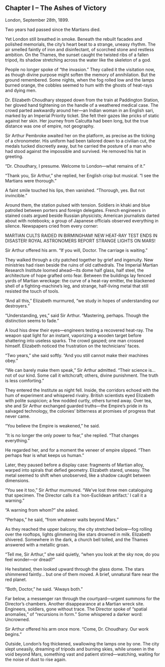 ## Chapter I – The Ashes of Victory

London, September 28th, 1899.

Two years had passed since the Martians died.

Yet London still breathed in smoke. Beneath the rebuilt facades and polished memorials, the city’s heart beat to a strange, uneasy rhythm. The air smelled faintly of iron and disinfectant, of scorched stone and restless ambition. On the Thames, the sunset caught the twisted ribs of a fallen tripod, its shadow stretching across the water like the skeleton of a god.

People no longer spoke of “the invasion.” They called it the visitation now, as though divine purpose might soften the memory of annihilation. But the ground remembered. Some nights, when the fog rolled low and the lamps burned orange, the cobbles seemed to hum with the ghosts of heat-rays and dying men.

Dr. Elizabeth Choudhary stepped down from the train at Paddington Station, her gloved hand tightening on the handle of a weathered medical case. The crowd parted awkwardly around her—an Indian woman in an English sari, marked by an Imperial Priority ticket. She felt their gazes like pricks of static against her skin. Her journey from Calcutta had been long, but the true distance was one of empire, not geography.

Sir Arthur Pembroke awaited her on the platform, as precise as the ticking of a chronometer. His uniform had been tailored down to a civilian cut, the medals tucked discreetly away, but he carried the posture of a man who had stood against the impossible and survived. He removed his hat in greeting.

“Dr. Choudhary, I presume. Welcome to London—what remains of it.”

“Thank you, Sir Arthur,” she replied, her English crisp but musical. “I see the Martians were thorough.”

A faint smile touched his lips, then vanished. “Thorough, yes. But not invincible.”

Around them, the station pulsed with tension. Soldiers in khaki and blue patrolled between porters and foreign delegates. French engineers in stained coats argued beside Russian physicists; American journalists darted about with notebooks; a group of Japanese officials observed everything in silence. Newspapers cried from every corner:

  MARTIAN CULTS RAIDED IN BIRMINGHAM!
  NEW HEAT-RAY TEST ENDS IN DISASTER!
  ROYAL ASTRONOMERS REPORT STRANGE LIGHTS ON MARS!

Sir Arthur offered his arm. “If you will, Doctor. The carriage is waiting.”

They walked through a city patched together by grief and ingenuity. New ministries had risen beside the ruins of old cathedrals. The Imperial Martian Research Institute loomed ahead—its dome half glass, half steel, the architecture of hope grafted onto fear. Between the buildings lay fenced yards of Martian wreckage: the curve of a heat-ray emitter, the blackened shell of a fighting-machine’s leg, and strange, half-living metal that still resisted the touch of tools.

“And all this,” Elizabeth murmured, “we study in hopes of understanding our destroyers.”

“Understanding, yes,” said Sir Arthur. “Mastering, perhaps. Though the distinction seems to fade.”

A loud hiss drew their eyes—engineers testing a recovered heat-ray. The weapon spat light for an instant, vaporizing a wooden target before shattering into useless sparks. The crowd gasped; one man crossed himself. Elizabeth noticed the frustration on the technicians’ faces.

“Two years,” she said softly. “And you still cannot make their machines obey.”

“We can barely make them speak,” Sir Arthur admitted. “Their science is…not of our kind. Some call it witchcraft; others, divine punishment. The truth is less comforting.”

They entered the Institute as night fell. Inside, the corridors echoed with the hum of experiment and whispered rivalry. British scientists eyed Elizabeth with polite suspicion; a few nodded curtly, others turned away. Over tea, she and Sir Arthur exchanged guarded truths—the Empire’s pride in its salvaged technology, the colonies’ bitterness at promises of progress that never came.

“You believe the Empire is weakened,” he said.

“It is no longer the only power to fear,” she replied. “That changes everything.”

He regarded her, and for a moment the veneer of empire slipped. “Then perhaps fear is what keeps us human.”

Later, they paused before a display case: fragments of Martian alloy, warped into spirals that defied geometry. Elizabeth stared, uneasy. The metal seemed to shift when unobserved, like a shadow caught between dimensions.

“You see it too,” Sir Arthur murmured. “We’ve lost three men cataloguing that specimen. The Director calls it a ‘non-Euclidean artifact.’ I call it a warning.”

“A warning from whom?” she asked.

“Perhaps,” he said, “from whatever waits beyond Mars.”

As they reached the upper balcony, the city stretched below—fog rolling over the rooftops, lights glimmering like stars drowned in milk. Elizabeth shivered. Somewhere in the dark, a church bell tolled, and the Thames answered with a metallic groan.

“Tell me, Sir Arthur,” she said quietly, “when you look at the sky now, do you feel wonder—or dread?”

He hesitated, then looked upward through the glass dome. The stars shimmered faintly… but one of them moved. A brief, unnatural flare near the red planet.

“Both, Doctor,” he said. “Always both.”

Far below, a messenger ran through the courtyard—urgent summons for the Director’s chambers. Another disappearance at a Martian wreck site. Engineers, soldiers, gone without trace. The Director spoke of “spatial anomalies,” of “recursions in form.” Some whispered a darker word: Uncrowned.

Sir Arthur offered his arm once more. “Come, Dr. Choudhary. Our work begins.”

Outside, London’s fog thickened, swallowing the lamps one by one. The city slept uneasily, dreaming of tripods and burning skies, while unseen in the void beyond Mars, something vast and patient stirred—watching, waiting for the noise of dust to rise again.